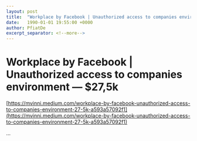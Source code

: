 ```yaml
---
layout: post
title:  "Workplace by Facebook | Unauthorized access to companies environment — $27,5k"
date:   1990-01-01 19:55:00 +0000
author: PfiatDe
excerpt_separator: <!--more-->
---
```


# Workplace by Facebook | Unauthorized access to companies environment — $27,5k

[https://mvinni.medium.com/workplace-by-facebook-unauthorized-access-to-companies-environment-27-5k-a593a57092f1](https://mvinni.medium.com/workplace-by-facebook-unauthorized-access-to-companies-environment-27-5k-a593a57092f1)

...
<!--more-->
